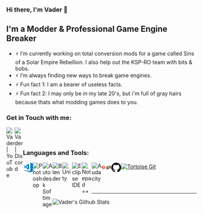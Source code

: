 ### Hi there, I'm Vader 👋

## I'm a Modder & Professional Game Engine Breaker

- ⚡ I’m currently working on total conversion mods for a game called Sins of a Solar Empire Rebellion. I also help out the KSP-RO team with bits & bobs.
- ⚡ I’m always finding new ways to break game engines.
- ⚡ Fun fact 1: I am a bearer of useless facts.
- ⚡ Fun fact 2: I may only be in my late 20's, but i'm full of gray hairs because thats what modding games does to you.

### Get in Touch with me:

[<img align="left" alt="Vader | YouTube" width="22px" src="https://cdn.jsdelivr.net/npm/simple-icons@v3/icons/twitter.svg" />][twitter]
[<img align="left" alt="Vader | Discord" width="22px" src="https://cdn.jsdelivr.net/npm/simple-icons@v3/icons/discord.svg" />][discord]

<br />
<br />

### Languages and Tools:

[<img align="left" alt="Visual Studio Code" width="26px" src="https://raw.githubusercontent.com/github/explore/80688e429a7d4ef2fca1e82350fe8e3517d3494d/topics/visual-studio-code/visual-studio-code.png" />][Visual Studio Code]
[<img align="left" alt="Photoshop" width="26px" src="https://www.adobe.com/content/dam/acom/en/products/elements-family/e14/el-to-ccpp/photoshop-cc.icon.svg" />][Photoshop]
[<img align="left" alt="Autodesk Softimage" width="26px" src="https://upload.wikimedia.org/wikipedia/en/6/64/SoftimageLogo.png" />][Autodesk Softimage]
[<img align="left" alt="Blender" width="26px" src="https://cdn.lo4d.com/t/icon/70/blender.png" />][Blender]
[<img align="left" alt="Unity" width="26px" src="https://visualpharm.com/assets/146/Unity-595b40b85ba036ed117de7e4.svg" />][Unity]
[<img align="left" alt="Eclipse IDE" width="26px" src="https://www.ochobitshacenunbyte.com/wp-content/uploads/2014/06/eclipse-logo-150.jpg" />][Eclipse IDE]
[<img align="left" alt="Notepad ++" width="26px" src="https://softati.com/wp-content/uploads/2017/03/Notepad-Logo-100x100.png" />][Notepad ++]
[<img align="left" alt="Audacity" width="26px" src="https://dl1.cbsistatic.com/i/r/2018/02/22/9e6186b5-d2fa-4977-ac0c-3508e03646c4/thumbnail/64x64/f829bd40da5f2e4354d90da302e8b88f/imgingest-6466192197538730306.png" />][Audacity]
[<img align="center" alt="Tortoise Git" width="26px" src="https://upload.wikimedia.org/wikipedia/commons/thumb/8/88/TortoiseGit_logo.svg/1200px-TortoiseGit_logo.svg.png" />][Tortoise Git]
[<img align="left" alt="Git" width="26px" src="https://raw.githubusercontent.com/github/explore/80688e429a7d4ef2fca1e82350fe8e3517d3494d/topics/git/git.png" />][Git]
[<img align="left" alt="GitHub" width="26px" src="https://raw.githubusercontent.com/github/explore/78df643247d429f6cc873026c0622819ad797942/topics/github/github.png" />][GitHub]

<br />
<br />

---

<img align="left" alt="Vader's Github Stats" src="https://github-readme-stats.codestackr.vercel.app/api?username=vader111&show_icons=true&hide_border=true" />

[twitter]: https://twitter.com/Vader111M
[discord]: https://discordapp.com/users/181751953905156096
[Visual Studio Code]: https://code.visualstudio.com
[Photoshop]: https://www.photoshop.com
[Autodesk Softimage]: https://en.wikipedia.org/wiki/Autodesk_Softimage
[Blender]: https://www.blender.org
[Unity]: https://unity.com
[Eclipse IDE]: https://www.eclipse.org/ide/
[Notepad ++]: https://notepad-plus-plus.org
[Audacity]: https://www.audacityteam.org/
[Tortoise Git]: https://tortoisegit.org/
[Git]: https://git-scm.com/
[GitHub]: https://github.com/

